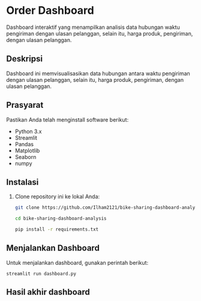 # Order Dashboard

Dashboard interaktif yang menampilkan analisis data hubungan waktu pengiriman dengan ulasan pelanggan, selain itu, harga produk, pengiriman, dengan ulasan pelanggan.

## Deskripsi

Dashboard ini memvisualisasikan data hubungan antara waktu pengiriman dengan ulasan pelanggan, selain itu, harga produk, pengiriman, dengan ulasan pelanggan.

## Prasyarat

Pastikan Anda telah menginstall software berikut:

- Python 3.x
- Streamlit
- Pandas
- Matplotlib 
- Seaborn 
- numpy

## Instalasi

1. Clone repository ini ke lokal Anda:
   ```bash
   git clone https://github.com/Ilham2121/bike-sharing-dashboard-analysis

   cd bike-sharing-dashboard-analysis

   pip install -r requirements.txt

## Menjalankan Dashboard
Untuk menjalankan dashboard, gunakan perintah berikut:

    streamlit run dashboard.py

## Hasil akhir dashboard

   